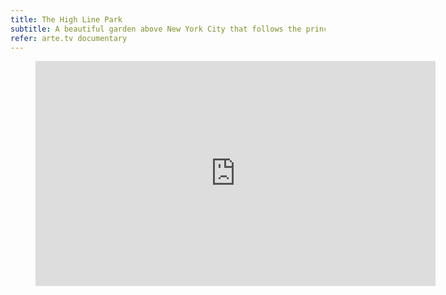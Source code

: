 ```yaml
---
title: The High Line Park
subtitle: A beautiful garden above New York City that follows the principle "be simple and slow."
refer: arte.tv documentary
---
```

<figure>
<iframe allowfullscreen="true" style="transition-duration:0;transition-property:no;margin:0 auto;position:relative;display:block;background-color:#000000;" frameborder="0" scrolling="no" width="640" height="360" src="https://www.arte.tv/player/v5/index.php?json_url=https%3A%2F%2Fapi.arte.tv%2Fapi%2Fplayer%2Fv2%2Fconfig%2Fde%2F073064-004-A&lang=de&autoplay=false&mute=0"></iframe>
</figure>